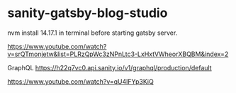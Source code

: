 # sanity-gatsby-blog-studio

nvm install 14.17.1 in terminal before starting gatsby server.

https://www.youtube.com/watch?v=srQTmonjetw&list=PLRzQpWc3zNPnLtc3-LxHxtVWheorXBQBM&index=2

GraphQL	https://h22q7vc0.api.sanity.io/v1/graphql/production/default

https://www.youtube.com/watch?v=qU4lFYp3KiQ
